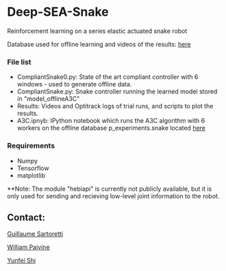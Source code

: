 # Deep-SEA-Snake
Reinforcement learning on a series elastic actuated snake robot

Database used for offline learning and videos of the results:
[here](https://drive.google.com/drive/folders/0B7U-QvG8MT1qdFhvYzRNVWtjQlk?usp=sharing)

### File list

- CompliantSnake0.py: State of the art compliant controller with 6 windows - used to
  generate offline data.
- CompliantSnake.py: Snake controller running the learned model stored in
  "model_offlineA3C"
- Results: Videos and Optitrack logs of trial runs, and scripts to plot the
  results.
- A3C.ipnyb: IPython notebook which runs the A3C algorithm with 6 workers
  on the offline database p_experiments.snake located [here](https://drive.google.com/drive/folders/0B7U-QvG8MT1qdFhvYzRNVWtjQlk?usp=sharing)
### Requirements
- Numpy
- Tensorflow
- matplotlib

**Note: The module "hebiapi" is currently not publicly available, but it is
only used for sending and recieving low-level joint information to the
robot.
## Contact:

[Guillaume Sartoretti](gsartore@andrew.cmu.edu)

[William Paivine](wjp@andrew.cmu.edu)

[Yunfei Shi](yunfei.shi@connect.polyu.hk)
